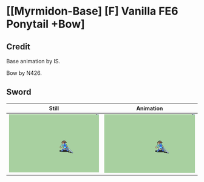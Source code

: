 # [\[Myrmidon-Base\] \[F\] Vanilla FE6 Ponytail +Bow]

## Credit

Base animation by IS.

Bow by N426.

## Sword

| Still | Animation |
| :---: | :-------: |
| ![Sword still](./Sword_000.png) | ![Sword animation](./Sword.gif) |
